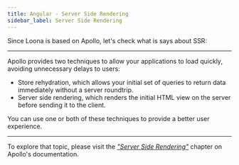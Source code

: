 ```yaml
---
title: Angular - Server Side Rendering
sidebar_label: Server Side Rendering
---
```


Since Loona is based on Apollo, let's check what is says about SSR:

---

Apollo provides two techniques to allow your applications to load quickly, avoiding unnecessary delays to users:

- Store rehydration, which allows your initial set of queries to return data immediately without a server roundtrip.
- Server side rendering, which renders the initial HTML view on the server before sending it to the client.

You can use one or both of these techniques to provide a better user experience.

---

To explore that topic, please visit the [_"Server Side Rendering"_](https://www.apollographql.com/docs/angular/recipes/server-side-rendering.html) chapter on Apollo's documentation.
